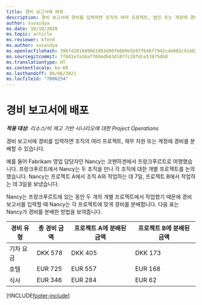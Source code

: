 ```yaml
---
title: 경비 보고서에 배포
description: 경비 보고서에 경비를 입력하면 조직의 여러 프로젝트, 법인 또는 계정에 경비를 분배할 수 있습니다.
author: suvaidya
ms.date: 10/10/2020
ms.topic: article
ms.reviewer: kfend
ms.author: suvaidya
ms.openlocfilehash: 396fd201949663d93d90f6609e5b97f646f7942cde002c91482fa7dc26c394ae
ms.sourcegitcommit: 7f8d1e7a16af769adb43d1877c28fdce53975db8
ms.translationtype: HT
ms.contentlocale: ko-KR
ms.lasthandoff: 08/06/2021
ms.locfileid: "7006254"
---
```

# <a name="distributions-on-an-expense-report"></a>경비 보고서에 배포

_**적용 대상:** 리소스/비 재고 기반 시나리오에 대한 Project Operations_

경비 보고서에 경비를 입력하면 조직의 여러 프로젝트, 재무 차원 또는 계정에 경비를 분배할 수 있습니다.

예를 들어 Fabrikam 영업 담당자인 Nancy는 코펜하겐에서 프랑크푸르트로 여행했습니다. 프랑크푸르트에서 Nancy는 두 조직을 만나 각 조직에 대한 개별 프로젝트를 논의했습니다. Nancy는 프로젝트 A에서 조직 A와 작업하는 데 7일, 프로젝트 B에서 작업하는 데 3일을 보냈습니다.

Nancy는 프랑크푸르트에 있는 동안 두 개의 개별 프로젝트에서 작업했기 때문에 경비 보고서를 입력할 때 Nancy는 각 프로젝트에 맞게 경비를 분배합니다. 다음 표는 Nancy가 경비를 분배한 방법을 보여줍니다.

| 경비 유형 | 총 경비 금액 | 프로젝트 A에 분배된 금액 | 프로젝트 B에 분배된 금액 |
|--------------|----------------------|---------------------------------|---------------------------------|
| 기차 요금   | DKK 578              | DKK 405                         | DKK 173                         |
| 호텔        | EUR 725              | EUR 557                         | EUR 168                         |
| 식사        | EUR 346              | EUR 284                         | EUR 62                          |


[!INCLUDE[footer-include](../includes/footer-banner.md)]